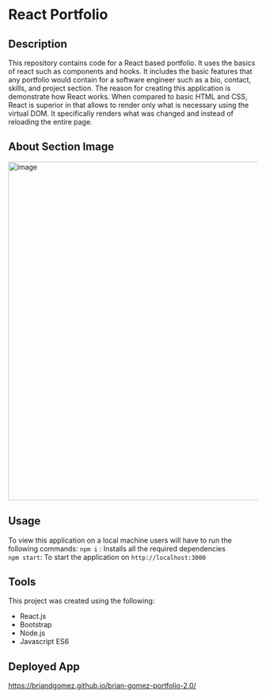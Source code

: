 # React Portfolio

## Description
This repository contains code for a React based portfolio. It uses the basics of react such as components and hooks. It includes the basic features that any portfolio would contain for a software engineer such as a bio, contact, skills, and project section. The reason for creating this application is demonstrate how React works. When compared to basic HTML and CSS, React is superior in that allows to render only what is necessary using the virtual DOM. It specifically renders what was changed and instead of reloading the entire page.

## About Section Image
<img width="683" alt="image" src="https://user-images.githubusercontent.com/69539559/149703076-74e3e053-f4b0-4609-a5d2-990afb2fb6c9.png">

## Usage
To view this application on a local machine users will have to run the following commands:
`npm i` : Installs all the required dependencies
<br/>
`npm start`: To start the application on `http://localhost:3000`

## Tools
This project was created using the following:
* React.js 
* Bootstrap
* Node.js
* Javascript ES6

## Deployed App
 https://briandgomez.github.io/brian-gomez-portfolio-2.0/

